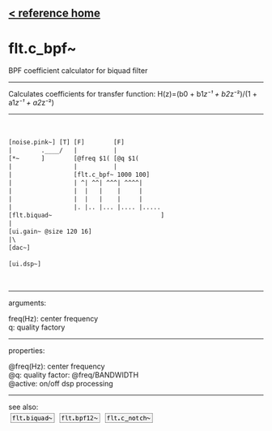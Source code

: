[< reference home](ceammc_lib.html)
---

# flt.c_bpf~


BPF coefficient calculator for biquad filter

---

Calculates coefficients for transfer function: H(z)=(b0 + b1*z⁻¹ + b2*z⁻²)/(1 +
            a1*z⁻¹ + a2*z⁻²)<br>


---


```


[noise.pink~] [T] [F]        [F]
|        .____/   |          |
[*~      ]        [@freq $1( [@q $1(
|                 |          |
|                 [flt.c_bpf~ 1000 100]
|                 | ^| ^^| ^^^| ^^^^|
|                 |  |   |    |     |
|                 |  |   |    |     |
|                 |. |.. |... |.... |.....
[flt.biquad~                              ]
|
[ui.gain~ @size 120 16]
|\
[dac~]

[ui.dsp~]

            
```

---
arguments:

freq(Hz): center
            frequency<br>
q: quality
            factory<br>

---
properties:

@freq(Hz): center frequency<br>
@q: quality
            factor: @freq/BANDWIDTH<br>
@active: on/off dsp
            processing<br>

---
see also:<br>
[![flt.biquad~](img/object_flt.biquad~.png)](flt.biquad~.html)
[![flt.bpf12~](img/object_flt.bpf12~.png)](flt.bpf12~.html)
[![flt.c_notch~](img/object_flt.c_notch~.png)](flt.c_notch~.html)

